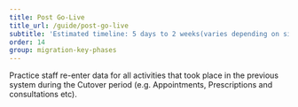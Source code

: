 ```yaml
---
title: Post Go-Live
title_url: /guide/post-go-live
subtitle: 'Estimated timeline: 5 days to 2 weeks(varies depending on size of practice and volume of data)'
order: 14
group: migration-key-phases
---
```


Practice staff re-enter data for all activities that took place in the previous system during the Cutover period (e.g. Appointments, Prescriptions and consultations etc).

